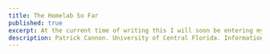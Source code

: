 ```yaml
---
title: The Homelab So Far
published: true
excerpt: At the current time of writing this I will soon be entering my final semester at the University of Central Florida. During my time here...
description: Patrick Cannon. University of Central Florida. Information Technology Major. Secure Computing and Networking Minor...
---
```


